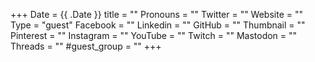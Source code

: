 +++
Date = {{ .Date }}
title = ""
Pronouns = ""
Twitter = ""
Website = ""
Type = "guest"
Facebook = ""
Linkedin = ""
GitHub = ""
Thumbnail = ""
Pinterest = ""
Instagram = ""
YouTube = ""
Twitch = ""
Mastodon = ""
Threads = ""
#guest_group = ""
+++
